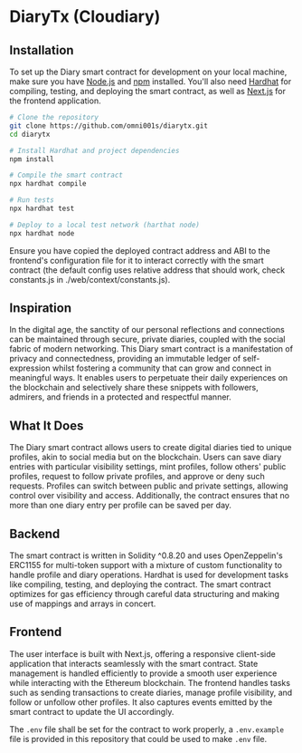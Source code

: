 # DiaryTx (Cloudiary)

## Installation

To set up the Diary smart contract for development on your local machine, make sure you have [Node.js](https://nodejs.org/) and [npm](https://www.npmjs.com/) installed. You'll also need [Hardhat](https://hardhat.org/getting-started/) for compiling, testing, and deploying the smart contract, as well as [Next.js](https://nextjs.org/) for the frontend application.

```bash
# Clone the repository
git clone https://github.com/omni001s/diarytx.git
cd diarytx

# Install Hardhat and project dependencies
npm install

# Compile the smart contract
npx hardhat compile

# Run tests
npx hardhat test

# Deploy to a local test network (harthat node)
npx hardhat node
```

Ensure you have copied the deployed contract address and ABI to the frontend's configuration file for it to interact correctly with the smart contract (the default config uses relative address that should work, check constants.js in ./web/context/constants.js).

## Inspiration

In the digital age, the sanctity of our personal reflections and connections can be maintained through secure, private diaries, coupled with the social fabric of modern networking. This Diary smart contract is a manifestation of privacy and connectedness, providing an immutable ledger of self-expression whilst fostering a community that can grow and connect in meaningful ways. It enables users to perpetuate their daily experiences on the blockchain and selectively share these snippets with followers, admirers, and friends in a protected and respectful manner.

## What It Does

The Diary smart contract allows users to create digital diaries tied to unique profiles, akin to social media but on the blockchain. Users can save diary entries with particular visibility settings, mint profiles, follow others' public profiles, request to follow private profiles, and approve or deny such requests. Profiles can switch between public and private settings, allowing control over visibility and access. Additionally, the contract ensures that no more than one diary entry per profile can be saved per day.

## Backend

The smart contract is written in Solidity ^0.8.20 and uses OpenZeppelin's ERC1155 for multi-token support with a mixture of custom functionality to handle profile and diary operations. Hardhat is used for development tasks like compiling, testing, and deploying the contract. The smart contract optimizes for gas efficiency through careful data structuring and making use of mappings and arrays in concert.

## Frontend

The user interface is built with Next.js, offering a responsive client-side application that interacts seamlessly with the smart contract. State management is handled efficiently to provide a smooth user experience while interacting with the Ethereum blockchain. The frontend handles tasks such as sending transactions to create diaries, manage profile visibility, and follow or unfollow other profiles. It also captures events emitted by the smart contract to update the UI accordingly.

The `.env` file shall be set for the contract to work properly, a `.env.example` file is provided in this repository that could be used to make `.env` file.
